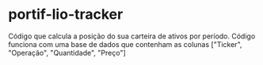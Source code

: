 # portif-lio-tracker
Código que calcula a posição do sua carteira de ativos por período. Código funciona com uma base de dados que contenham as colunas ["Ticker", "Operação", "Quantidade", "Preço"]

